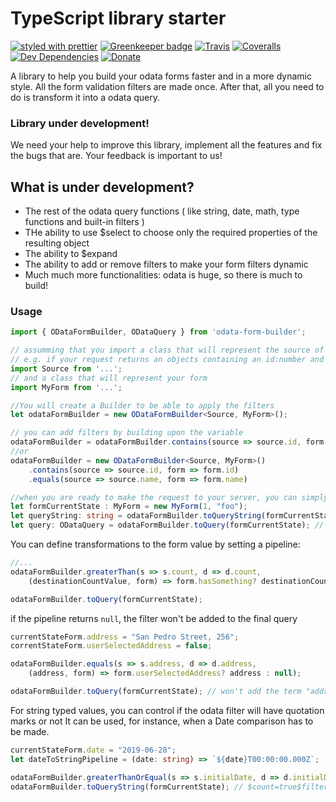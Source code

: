 # TypeScript library starter

[![styled with prettier](https://img.shields.io/badge/styled_with-prettier-ff69b4.svg)](https://github.com/prettier/prettier)
[![Greenkeeper badge](https://badges.greenkeeper.io/alexjoverm/typescript-library-starter.svg)](https://greenkeeper.io/)
[![Travis](https://img.shields.io/travis/alexjoverm/typescript-library-starter.svg)](https://travis-ci.org/alexjoverm/typescript-library-starter)
[![Coveralls](https://img.shields.io/coveralls/alexjoverm/typescript-library-starter.svg)](https://coveralls.io/github/alexjoverm/typescript-library-starter)
[![Dev Dependencies](https://david-dm.org/alexjoverm/typescript-library-starter/dev-status.svg)](https://david-dm.org/alexjoverm/typescript-library-starter?type=dev)
[![Donate](https://img.shields.io/badge/donate-paypal-blue.svg)](https://paypal.me/AJoverMorales)

A library to help you build your odata forms faster and in a more dynamic style.
All the form validation filters are made once. After that, all you need to do is transform it into a odata query. 

### Library under development!
We need your help to improve this library, implement all the features and fix the bugs that are.
Your feedback is important to us!

## What is under development?
 - The rest of the odata query functions ( like string, date, math, type functions and built-in filters )
 - THe ability to use $select to choose only the required properties of the resulting object
 - The ability to $expand
 - The ability to add or remove filters to make your form filters dynamic
 - Much much more functionalities: odata is huge, so there is much to build!

### Usage

```typescript
import { ODataFormBuilder, ODataQuery } from 'odata-form-builder';

// assumming that you import a class that will represent the source of your information
// e.g. if your request returns an objects containing an id:number and name:string, your Source object should have those same properties
import Source from '...';
// and a class that will represent your form
import MyForm from '...';

//You will create a Builder to be able to apply the filters
let odataFormBuilder = new ODataFormBuilder<Source, MyForm>();

// you can add filters by building upon the variable
odataFormBuilder = odataFormBuilder.contains(source => source.id, form => form.id);
//or
odataFormBuilder = new ODataFormBuilder<Source, MyForm>()
    .contains(source => source.id, form => form.id)
    .equals(source => source.name, form => form.name)

//when you are ready to make the request to your server, you can simply call toQuery() or toQueryString(), passing the current state of the object
let formCurrentState : MyForm = new MyForm(1, "foo");
let queryString: string = odataFormBuilder.toQueryString(formCurrentState); // $count=true;$filter=contains(id, 1) and name eq 'foo'$top=20
let query: ODataQuery = odataFormBuilder.toQuery(formCurrentState); // { $count: true, $filter: "contains(id, 1) and name eq 'foo'", $top: 20 }
```

You can define transformations to the form value by setting a pipeline:
```typescript
//...
odataFormBuilder.greaterThan(s => s.count, d => d.count,
    (destinationCountValue, form) => form.hasSomething? destinationCountValue : destinationCountValue + 1);

odataFormBuilder.toQuery(formCurrentState);
```

if the pipeline returns `null`, the filter won't be added to the final query
```typescript
currentStateForm.address = "San Pedro Street, 256";
correntStateForm.userSelectedAddress = false;

odataFormBuilder.equals(s => s.address, d => d.address,
    (address, form) => form.userSelectedAddress? address : null);

odataFormBuilder.toQuery(formCurrentState); // won't add the term "address eq 'San Pedro Street, 256'" to the filter
```

For string typed values, you can control if the odata filter will have quotation marks or not
It can be used, for instance, when a Date comparison has to be made.
```typescript
currentStateForm.date = "2019-06-28";
let dateToStringPipeline = (date: string) => `${date}T00:00:00.000Z`; 

odataFormBuilder.greaterThanOrEqual(s => s.initialDate, d => d.initialDate, dateToStringPipeline, false); // do not put quotation marks
odataFormBuilder.toQueryString(formCurrentState); // $count=true$filter=date ge 2019-06-28T00:00:00.000Z$top=20
```